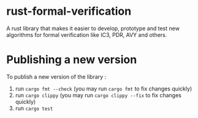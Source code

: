 # rust-formal-verification

A rust library that makes it easier to develop, prototype and test new algorithms for formal verification like IC3, PDR, AVY and others.

# Publishing a new version

To publish a new version of the library :
1. run `cargo fmt --check` (you may run `cargo fmt` to fix changes quickly)
2. run `cargo clippy` (you may run `cargo clippy --fix` to fix changes quickly)
3. run `cargo test`